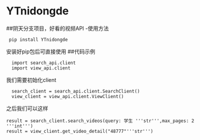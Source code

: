 # YTnidongde
##阴天分支项目，好看的视频API
-使用方法
 ```shell
  pip install YTnidongde
  ```
安装好pip包后可直接使用
##代码示例
```shell
  import search_api.client
  import view_api.client
  ```
我们需要初始化client
```shell
  search_client = search_api.client.SearchClient()
  view_client = view_api.client.ViewClient()
  ```
之后我们可以这样
```shell
result = search_client.search_videos(query: 学生 '''str''',max_pages: 2  '''int''')
result = view_client.get_video_detail("48777"'''str''')
  ```

